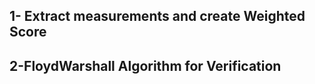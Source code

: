 
## 1- Extract measurements and create Weighted Score 


## 2-FloydWarshall Algorithm for Verification
